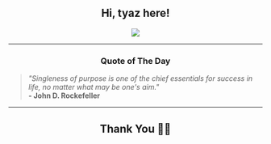 <h2 align="center"> Hi, tyaz here!</h2>

<p align="center">
<a href="https://github.com/tyazx" alt="github streak"><img src="https://dvst-streak.herokuapp.com/?user=tyazx&theme=tokyonight&fire=DD472C"></a>
</p>

<hr>
<h3 align="center">Quote of The Day</h3>
<p align="center">
<blockquote>
<i>"Singleness of purpose is one of the chief essentials for success in life, no matter what may be one's aim."</i>
<br>
<b>- John D. Rockefeller</b>
</blockquote>
</p>


<hr>
<h2 align="center">Thank You 🙏🏼</h2>
